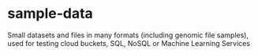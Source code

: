 # sample-data
Small datasets and files in many formats (including genomic file samples), used for testing cloud buckets, SQL, NoSQL or Machine Learning Services
